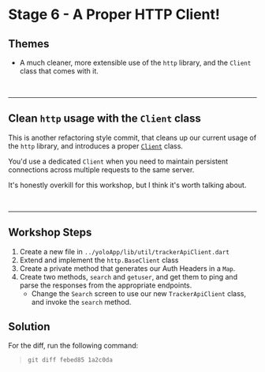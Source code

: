 # Stage 6 - A Proper HTTP Client!

## Themes

- A much cleaner, more extensible use of the `http` library, and the `Client` class that comes with it.

<br/>

---

## Clean `http` usage with the `Client` class

This is another refactoring style commit, that cleans up our current usage of the `http` library, and introduces a proper [`Client`](https://pub.dev/documentation/http/latest/http/Client-class.html) class.

You'd use a dedicated `Client` when you need to maintain persistent connections across multiple requests to the same server.

It's honestly overkill for this workshop, but I think it's worth talking about.

<br/>

---

## Workshop Steps

1. Create a new file in `../yoloApp/lib/util/trackerApiClient.dart`
2. Extend and implement the `http.BaseClient` class
3. Create a private method that generates our Auth Headers in a `Map`.
4. Create two methods, `search` and `getuser`, and get them to ping and parse the responses from the appropriate endpoints.
   - Change the `Search` screen to use our new `TrackerApiClient` class, and invoke the `search` method.

## Solution

For the diff, run the following command:

> `git diff febed85 1a2c0da`
